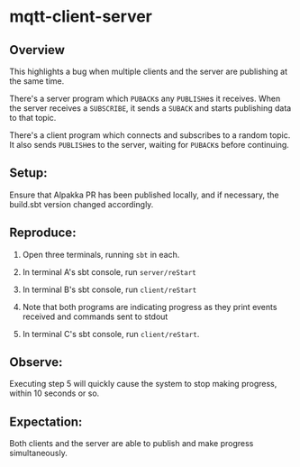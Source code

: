 # mqtt-client-server

## Overview

This highlights a bug when multiple clients and the server are publishing at the same time.

There's a server program which `PUBACK`s any `PUBLISH`es it receives. When the server receives a `SUBSCRIBE`, it sends a `SUBACK` and starts publishing data to that topic.

There's a client program which connects and subscribes to a random topic. It also sends `PUBLISH`es to the server, waiting for `PUBACK`s before continuing.

## Setup:

Ensure that Alpakka PR has been published locally, and if necessary, the build.sbt version changed accordingly.

## Reproduce:

1) Open three terminals, running `sbt` in each.

2) In terminal A's sbt console, run `server/reStart`

3) In terminal B's sbt console, run `client/reStart`

4) Note that both programs are indicating progress as they print events received and commands sent to stdout

5) In terminal C's sbt console, run `client/reStart`.

## Observe:

Executing step 5 will quickly cause the system to stop making progress, within 10 seconds or so.

## Expectation:

Both clients and the server are able to publish and make progress simultaneously.